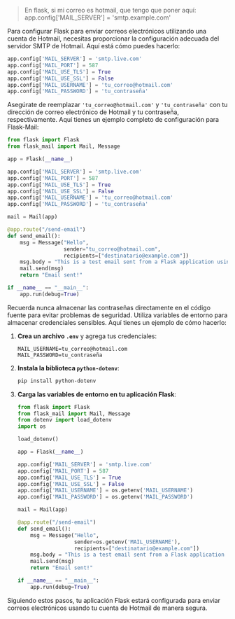> En flask, si mi correo es hotmail, que tengo que poner aquí:
> app.config['MAIL_SERVER'] = 'smtp.example.com'

Para configurar Flask para enviar correos electrónicos utilizando una cuenta de Hotmail, necesitas proporcionar la configuración adecuada del servidor SMTP de Hotmail. Aquí está cómo puedes hacerlo:

```python
app.config['MAIL_SERVER'] = 'smtp.live.com'
app.config['MAIL_PORT'] = 587
app.config['MAIL_USE_TLS'] = True
app.config['MAIL_USE_SSL'] = False
app.config['MAIL_USERNAME'] = 'tu_correo@hotmail.com'
app.config['MAIL_PASSWORD'] = 'tu_contraseña'
```

Asegúrate de reemplazar `'tu_correo@hotmail.com'` y `'tu_contraseña'` con tu dirección de correo electrónico de Hotmail y tu contraseña, respectivamente. Aquí tienes un ejemplo completo de configuración para Flask-Mail:

```python
from flask import Flask
from flask_mail import Mail, Message

app = Flask(__name__)

app.config['MAIL_SERVER'] = 'smtp.live.com'
app.config['MAIL_PORT'] = 587
app.config['MAIL_USE_TLS'] = True
app.config['MAIL_USE_SSL'] = False
app.config['MAIL_USERNAME'] = 'tu_correo@hotmail.com'
app.config['MAIL_PASSWORD'] = 'tu_contraseña'

mail = Mail(app)

@app.route("/send-email")
def send_email():
    msg = Message("Hello",
                  sender="tu_correo@hotmail.com",
                  recipients=["destinatario@example.com"])
    msg.body = "This is a test email sent from a Flask application using Hotmail SMTP server."
    mail.send(msg)
    return "Email sent!"

if __name__ == "__main__":
    app.run(debug=True)
```

Recuerda nunca almacenar las contraseñas directamente en el código fuente para evitar problemas de seguridad. Utiliza variables de entorno para almacenar credenciales sensibles. Aquí tienes un ejemplo de cómo hacerlo:

1. **Crea un archivo `.env`** y agrega tus credenciales:

   ```
   MAIL_USERNAME=tu_correo@hotmail.com
   MAIL_PASSWORD=tu_contraseña
   ```

2. **Instala la biblioteca `python-dotenv`**:

   ```bash
   pip install python-dotenv
   ```

3. **Carga las variables de entorno en tu aplicación Flask**:

   ```python
   from flask import Flask
   from flask_mail import Mail, Message
   from dotenv import load_dotenv
   import os

   load_dotenv()

   app = Flask(__name__)

   app.config['MAIL_SERVER'] = 'smtp.live.com'
   app.config['MAIL_PORT'] = 587
   app.config['MAIL_USE_TLS'] = True
   app.config['MAIL_USE_SSL'] = False
   app.config['MAIL_USERNAME'] = os.getenv('MAIL_USERNAME')
   app.config['MAIL_PASSWORD'] = os.getenv('MAIL_PASSWORD')

   mail = Mail(app)

   @app.route("/send-email")
   def send_email():
       msg = Message("Hello",
                     sender=os.getenv('MAIL_USERNAME'),
                     recipients=["destinatario@example.com"])
       msg.body = "This is a test email sent from a Flask application using Hotmail SMTP server."
       mail.send(msg)
       return "Email sent!"

   if __name__ == "__main__":
       app.run(debug=True)
   ```

Siguiendo estos pasos, tu aplicación Flask estará configurada para enviar correos electrónicos usando tu cuenta de Hotmail de manera segura.
